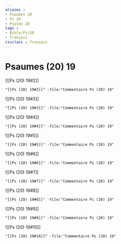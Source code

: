 ```yaml
---
aliases : 
- Psaumes 20
- Ps 20
- Psalms 20
tags : 
- Bible/Ps/20
- français
cssclass : français
---
```


# Psaumes (20) 19

![[Ps (20) 19#2]]

```query
"[[Ps (20) 19#2]]" -file:"Commentaire Ps (20) 19"
```

![[Ps (20) 19#3]]

```query
"[[Ps (20) 19#3]]" -file:"Commentaire Ps (20) 19"
```

![[Ps (20) 19#4]]

```query
"[[Ps (20) 19#4]]" -file:"Commentaire Ps (20) 19"
```

![[Ps (20) 19#5]]

```query
"[[Ps (20) 19#5]]" -file:"Commentaire Ps (20) 19"
```

![[Ps (20) 19#6]]

```query
"[[Ps (20) 19#6]]" -file:"Commentaire Ps (20) 19"
```

![[Ps (20) 19#7]]

```query
"[[Ps (20) 19#7]]" -file:"Commentaire Ps (20) 19"
```

![[Ps (20) 19#8]]

```query
"[[Ps (20) 19#8]]" -file:"Commentaire Ps (20) 19"
```

![[Ps (20) 19#9]]

```query
"[[Ps (20) 19#9]]" -file:"Commentaire Ps (20) 19"
```

![[Ps (20) 19#10]]

```query
"[[Ps (20) 19#10]]" -file:"Commentaire Ps (20) 19"
```

